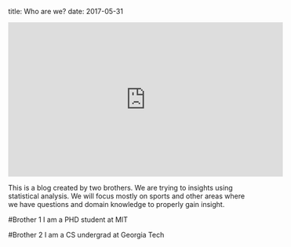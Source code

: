 title: Who are we?
date: 2017-05-31

<iframe align="center" width="560" height="315" src="https://www.youtube.com/embed/9ziXpIPAhD4" frameborder="0" allowfullscreen></iframe>

This is a blog created by two brothers. We are trying to insights using statistical analysis. We will focus mostly on sports and other areas where we have questions and domain knowledge to properly gain insight.

#Brother 1
I am a PHD student at MIT

#Brother 2
I am a CS undergrad at Georgia Tech